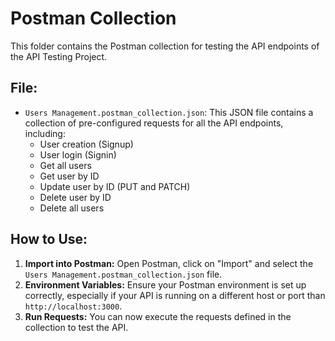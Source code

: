 # Postman Collection

This folder contains the Postman collection for testing the API endpoints of the API Testing Project.

## File:

- `Users Management.postman_collection.json`: This JSON file contains a collection of pre-configured requests for all the API endpoints, including:
    - User creation (Signup)
    - User login (Signin)
    - Get all users
    - Get user by ID
    - Update user by ID (PUT and PATCH)
    - Delete user by ID
    - Delete all users

## How to Use:

1.  **Import into Postman:** Open Postman, click on "Import" and select the `Users Management.postman_collection.json` file.
2.  **Environment Variables:** Ensure your Postman environment is set up correctly, especially if your API is running on a different host or port than `http://localhost:3000`.
3.  **Run Requests:** You can now execute the requests defined in the collection to test the API.
